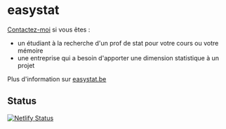 # easy**stat**

[Contactez-moi](https://easystat.be/contact/) si vous êtes :

- un étudiant à la recherche d'un prof de stat pour votre cours ou votre mémoire
- une entreprise qui a besoin d'apporter une dimension statistique à un projet

Plus d'information sur [easystat.be](https://easystat.be/)

## Status

[![Netlify Status](https://api.netlify.com/api/v1/badges/0c994d23-0a93-4da6-86a4-a3b5ce76a5d0/deploy-status)](https://app.netlify.com/sites/easystat/deploys)

